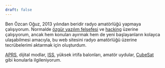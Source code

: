 ```yaml
---
draft: false
---
```

Ben Özcan Oğuz, 2013 yılından beridir radyo amatörlüğü yapmaya çalışıyorum. Normalde [özgür yazılım felsefesi](https://oyd.org.tr/yazilar/ozgur-yazilim/) ve [hacking](https://hackerspace.ist) üzerine çalışıyorum, ancak hem konuları ayırmak hem de yeni başlayanların kolayca ulaşabilmesi amacıyla, bu web sitesini radyo amatörlüğü üzerine tecrübelerimi aktarmak için oluşturdum.

[APRS](https://en.wikipedia.org/wiki/Automatic_Packet_Reporting_System), dijital modlar, [ISS](https://en.wikipedia.org/wiki/ISS), yüksek irtifa balonları, amatör uydular, [CubeSat](https://en.wikipedia.org/wiki/CubeSat) gibi konularla ilgileniyorum.
